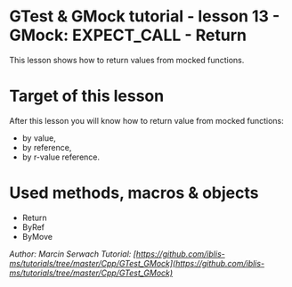 # GTest & GMock tutorial - lesson 13 - GMock: EXPECT_CALL - Return
This lesson shows how to return values from mocked functions.

# Target of this lesson
After this lesson you will know how to return value from mocked functions:
- by value,
- by reference,
- by r-value reference.

# Used methods, macros & objects
- Return
- ByRef
- ByMove


*Author: Marcin Serwach*
*Tutorial: [https://github.com/iblis-ms/tutorials/tree/master/Cpp/GTest_GMock](https://github.com/iblis-ms/tutorials/tree/master/Cpp/GTest_GMock)*
